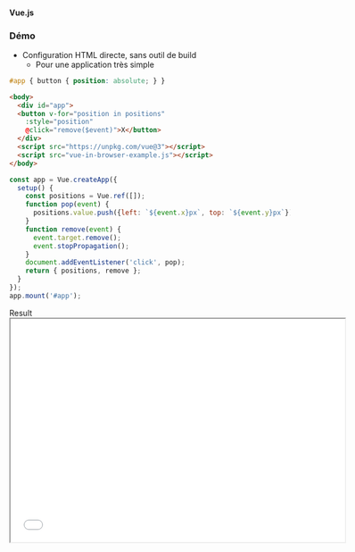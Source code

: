 #### Vue.js
### Démo

<div class="r-stack">
<div class="fragment fade-out" data-fragment-index="1">

* Configuration HTML directe, sans outil de build
  * Pour une application très simple 

```css fix
#app { button { position: absolute; } }
```

```html fix
<body>
  <div id="app">
  <button v-for="position in positions"
    :style="position"
    @click="remove($event)">X</button>
  </div>
  <script src="https://unpkg.com/vue@3"></script>
  <script src="vue-in-browser-example.js"></script>
</body>
```

</div>

<div class="fragment fade-in-then-out" data-fragment-index="1">

```javascript
const app = Vue.createApp({
  setup() {
    const positions = Vue.ref([]);
    function pop(event) {
      positions.value.push({left: `${event.x}px`, top: `${event.y}px`});
    }
    function remove(event) {
      event.target.remove();
      event.stopPropagation();
    }
    document.addEventListener('click', pop);
    return { positions, remove };
  }
});
app.mount('#app');
```

</div>

<div class="fragment" data-fragment-index="3">
Result

<div>
<iframe style="min-height: 400px; min-width: 600px" src="../../code/vue-in-browser-example.html"></iframe>
</div>

</div>

</div>
